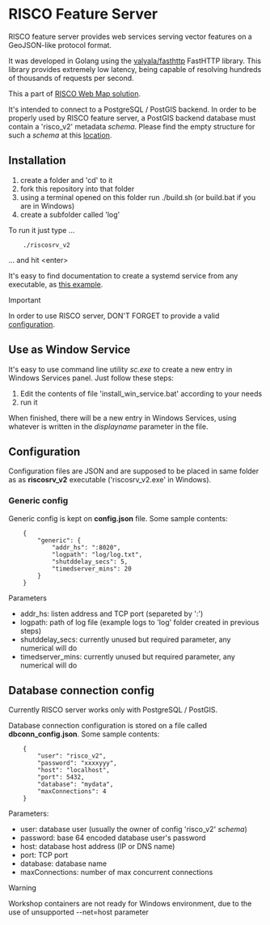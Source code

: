 # RISCO Feature Server

RISCO feature server provides web services serving vector features on a GeoJSON-like protocol format.

It was developed in Golang using the [valyala/fasthttp](https://github.com/valyala/fasthttp) FastHTTP library. This library provides extremely low latency, being capable of  resolving hundreds of thousands of requests per second.

This a part of [RISCO Web Map solution](https://github.com/rpcavaco/risco). 

It's intended to connect to a PostgreSQL / PostGIS backend. In order to be properly used by RISCO feature server, a PostGIS backend database must contain a 'risco_v2' metadata *schema*. Please find the empty structure for such a *schema* at this [location](https://github.com/rpcavaco/riscosrv_v2_pg).

## Installation

1. create a folder and 'cd' to it
2. fork this repository into that folder
3. using a terminal opened on this folder run ./build.sh (or build.bat if you are in Windows)
4. create a subfolder called 'log'

To run it just type ...

		./riscosrv_v2

... and hit &lt;enter&gt;

It's easy to find documentation to create a systemd service from any executable, as [this example](https://linuxhandbook.com/create-systemd-services/). 

> [!IMPORTANT]
> In order to use RISCO server, DON'T FORGET  to provide a valid [configuration](#configuration).

## Use as Window Service

It's easy to use command line utility *sc.exe* to create a new entry in Windows Services panel. Just follow these steps:

1. Edit the contents of file 'install_win_service.bat' according to your needs
2. run it

When finished, there will be a new entry in Windows Services, using whatever is written in the *displayname* parameter in the file.

## Configuration

Configuration files are JSON and are supposed to be placed in same folder as as **riscosrv_v2** executable ('riscosrv_v2.exe' in Windows).

### Generic config 

Generic config is kept on **config.json** file. Some sample contents:

		{
			"generic": {
				"addr_hs": ":8020",	
				"logpath": "log/log.txt",
				"shutddelay_secs": 5,
				"timedserver_mins": 20
			}
		}

Parameters

- addr_hs: listen address and TCP port (separeted by ':')
- logpath: path of log file (example logs to 'log' folder created in previous steps)
- shutddelay_secs: currently unused but required parameter, any numerical will do
- timedserver_mins: currently unused but required parameter, any numerical will do

## Database connection config

Currently RISCO server works only with PostgreSQL / PostGIS.

Database connection configuration is stored on a file called **dbconn_config.json**. Some sample contents:

		{
			"user": "risco_v2",
			"password": "xxxxyyy",
			"host": "localhost",
			"port": 5432,
			"database": "mydata",
			"maxConnections": 4
		}

Parameters:

- user: database user (usually the owner of config 'risco_v2' *schema*)
- password: base 64 encoded database user's password
- host: database host address (IP or DNS name)
- port: TCP port
- database: database name
- maxConnections: number of max concurrent connections

> [!WARNING]  
> Workshop containers are not ready for Windows environment, due to the use of unsupported --net=host parameter
